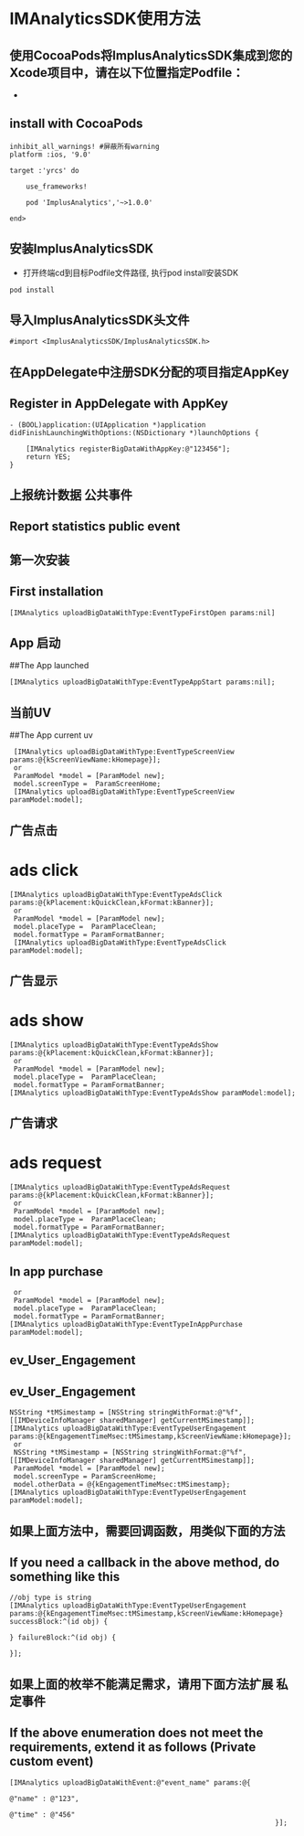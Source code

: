 # IMAnalyticsSDK使用方法

## 使用CocoaPods将ImplusAnalyticsSDK集成到您的Xcode项目中，请在以下位置指定Podfile：
*
## install  with  CocoaPods

``` 
inhibit_all_warnings! #屏蔽所有warning
platform :ios, '9.0'

target :'yrcs' do
    
    use_frameworks!

    pod 'ImplusAnalytics','~>1.0.0'

end>
```

## 安装ImplusAnalyticsSDK
* 打开终端cd到目标Podfile文件路径, 执行pod install安装SDK
```
pod install
```

## 导入ImplusAnalyticsSDK头文件
```
#import <ImplusAnalyticsSDK/ImplusAnalyticsSDK.h>
```

## 在AppDelegate中注册SDK分配的项目指定AppKey
## Register in AppDelegate with AppKey
```
- (BOOL)application:(UIApplication *)application didFinishLaunchingWithOptions:(NSDictionary *)launchOptions {
    
    [IMAnalytics registerBigDataWithAppKey:@"123456"];
    return YES;
}
```

## 上报统计数据  公共事件
## Report statistics public event


## 第一次安装
## First installation
```
[IMAnalytics uploadBigDataWithType:EventTypeFirstOpen params:nil]

```
## App 启动
##The App launched
```
[IMAnalytics uploadBigDataWithType:EventTypeAppStart params:nil];

```
## 当前UV
##The App current uv
```
 [IMAnalytics uploadBigDataWithType:EventTypeScreenView params:@{kScreenViewName:kHomepage}];
 or 
 ParamModel *model = [ParamModel new];
 model.screenType =  ParamScreenHome;
 [IMAnalytics uploadBigDataWithType:EventTypeScreenView paramModel:model];

```
## 广告点击
# ads click
```
[IMAnalytics uploadBigDataWithType:EventTypeAdsClick params:@{kPlacement:kQuickClean,kFormat:kBanner}];
 or 
 ParamModel *model = [ParamModel new];
 model.placeType =  ParamPlaceClean;
 model.formatType = ParamFormatBanner;
 [IMAnalytics uploadBigDataWithType:EventTypeAdsClick paramModel:model];
```
## 广告显示
# ads show
```
[IMAnalytics uploadBigDataWithType:EventTypeAdsShow params:@{kPlacement:kQuickClean,kFormat:kBanner}];
 or 
 ParamModel *model = [ParamModel new];
 model.placeType =  ParamPlaceClean;
 model.formatType = ParamFormatBanner;
[IMAnalytics uploadBigDataWithType:EventTypeAdsShow paramModel:model];
```
## 广告请求
# ads request
```
[IMAnalytics uploadBigDataWithType:EventTypeAdsRequest params:@{kPlacement:kQuickClean,kFormat:kBanner}];
 or 
 ParamModel *model = [ParamModel new];
 model.placeType =  ParamPlaceClean;
 model.formatType = ParamFormatBanner;
[IMAnalytics uploadBigDataWithType:EventTypeAdsRequest paramModel:model];
```
## In app purchase
```[IMAnalytics uploadBigDataWithType:EventTypeInAppPurchase params:@{kPlacement:kQuickClean,kFormat:kBanner}];
 or 
 ParamModel *model = [ParamModel new];
 model.placeType =  ParamPlaceClean;
 model.formatType = ParamFormatBanner;
[IMAnalytics uploadBigDataWithType:EventTypeInAppPurchase paramModel:model];

```

## ev_User_Engagement
##  ev_User_Engagement
```
NSString *tMSimestamp = [NSString stringWithFormat:@"%f",[[IMDeviceInfoManager sharedManager] getCurrentMSimestamp]];
[IMAnalytics uploadBigDataWithType:EventTypeUserEngagement params:@{kEngagementTimeMsec:tMSimestamp,kScreenViewName:kHomepage}];
 or 
 NSString *tMSimestamp = [NSString stringWithFormat:@"%f",[[IMDeviceInfoManager sharedManager] getCurrentMSimestamp]];
 ParamModel *model = [ParamModel new];
 model.screenType = ParamScreenHome;
 model.otherData = @{kEngagementTimeMsec:tMSimestamp};
[IMAnalytics uploadBigDataWithType:EventTypeUserEngagement paramModel:model];
```
## 如果上面方法中，需要回调函数，用类似下面的方法
## If you need a callback in the above method, do something like this
```
//obj type is string
[IMAnalytics uploadBigDataWithType:EventTypeUserEngagement params:@{kEngagementTimeMsec:tMSimestamp,kScreenViewName:kHomepage} successBlock:^(id obj) {
    
} failureBlock:^(id obj) {
    
}];
```
## 如果上面的枚举不能满足需求，请用下面方法扩展  私定事件
## If the above enumeration does not meet the requirements, extend it as follows (Private custom event)
```
[IMAnalytics uploadBigDataWithEvent:@"event_name" params:@{
                                                                 @"name" : @"123",
                                                                 @"time" : @"456"
                                                                 }];
```


